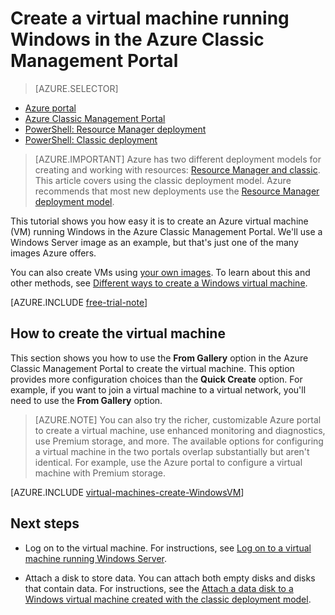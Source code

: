 <!-- rename to virtual-machines-windows-classic-tutorial -->

<properties
	pageTitle="Create a VM running Windows in the Classic Management Portal | Azure"
	description="Create a Windows virtual machine in the Azure Classic Management Portal."
	services="virtual-machines"
	documentationCenter=""
	authors="cynthn"
	manager="timlt"
	editor=""
	tags="azure-service-management"/>

<tags
	ms.service="virtual-machines"
	ms.date="01/06/2016"
	wacn.date=""/>

# Create a virtual machine running Windows in the Azure Classic Management Portal

> [AZURE.SELECTOR]
- [Azure portal](/documentation/articles/virtual-machines-windows-classic-tutorial/)
- [Azure Classic Management Portal](/documentation/articles/virtual-machines-windows-classic-tutorial/)
- [PowerShell: Resource Manager deployment](/documentation/articles/virtual-machines-deploy-rmtemplates-powershell/)
- [PowerShell: Classic deployment](/documentation/articles/virtual-machines-windows-classic-create-powershell/)

<!-- HHTML comment in to break between the selector and the note in the include below-->

> [AZURE.IMPORTANT] Azure has two different deployment models for creating and working with resources:  [Resource Manager and classic](/documentation/articles/resource-manager-deployment-model/).  This article covers using the classic deployment model. Azure recommends that most new deployments use the [Resource Manager deployment model](/documentation/articles/virtual-machines-windows-classic-tutorial/).

This tutorial shows you how easy it is to create an Azure virtual machine (VM) running Windows in the Azure Classic Management Portal. We'll use a Windows Server image as an example, but that's just one of the many images Azure offers.

You can also create VMs using [your own images](/documentation/articles/virtual-machines-windows-classic-createupload-vhd/). To learn about this and other methods, see [Different ways to create a Windows virtual machine](/documentation/articles/virtual-machines-windows-creation-choices/).

[AZURE.INCLUDE [free-trial-note](../includes/free-trial-note.md)]

## <a id="createvirtualmachine"> </a>How to create the virtual machine

This section shows you how to use the **From Gallery** option in the Azure Classic Management Portal to create the virtual machine. This option provides more configuration choices than the **Quick Create** option. For example, if you want to join a virtual machine to a virtual network, you'll need to use the **From Gallery** option.

> [AZURE.NOTE] You can also try the richer, customizable Azure portal to create a virtual machine, use enhanced monitoring and diagnostics, use Premium storage, and more. The available options for configuring a virtual machine in the two portals overlap substantially but aren't identical. For example, use the Azure portal to configure a virtual machine with Premium storage.

[AZURE.INCLUDE [virtual-machines-create-WindowsVM](../includes/virtual-machines-create-windowsvm.md)]

## Next steps

- Log on to the virtual machine. For instructions, see [Log on to a virtual machine running Windows Server](/documentation/articles/virtual-machines-windows-classic-connect-logon/).

- Attach a disk to store data. You can attach both empty disks and disks that contain data. For instructions, see the [Attach a data disk to a Windows virtual machine created with the classic deployment model](/documentation/articles/virtual-machines-windows-classic-attach-disk/).
